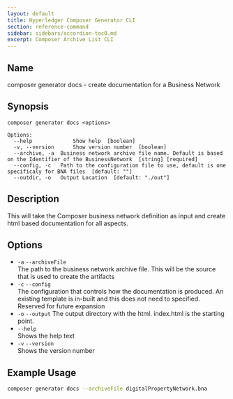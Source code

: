 ```yaml
---
layout: default
title: Hyperledger Composer Generator CLI
section: reference-command
sidebar: sidebars/accordion-toc0.md
excerpt: Composer Archive List CLI
---
```


## Name

composer generator docs - create documentation for a Business Network

## Synopsis

```
composer generator docs <options>

Options:
  --help             Show help  [boolean]
  -v, --version      Show version number  [boolean]
  --archive, -a  Business network archive file name. Default is based on the Identifier of the BusinessNetwork  [string] [required]
  --config, -c   Path to the configuration file to use, default is one specificaly for BNA files  [default: ""]
  --outdir, -o   Output Location  [default: "./out"]

```

## Description

This will take the  Composer business network definition as input and create html based documentation for all aspects.

## Options

* `-a` `--archiveFile`  
The path to the business network archive file. This will be the source that is used to create the artifacts
* `-c` `--config`  
The configuration that controls how the documentation is produced. An existing template is in-built and this does not need to specified.
Reserved for future expansion
* `-o` `--output`
The output directory with the html. index.html is the starting point. 
* `--help`  
Shows the help text
* `-v` `--version`  
Shows the version number

## Example Usage

```bash
composer generator docs --archiveFile digitalPropertyNetwork.bna 

```
